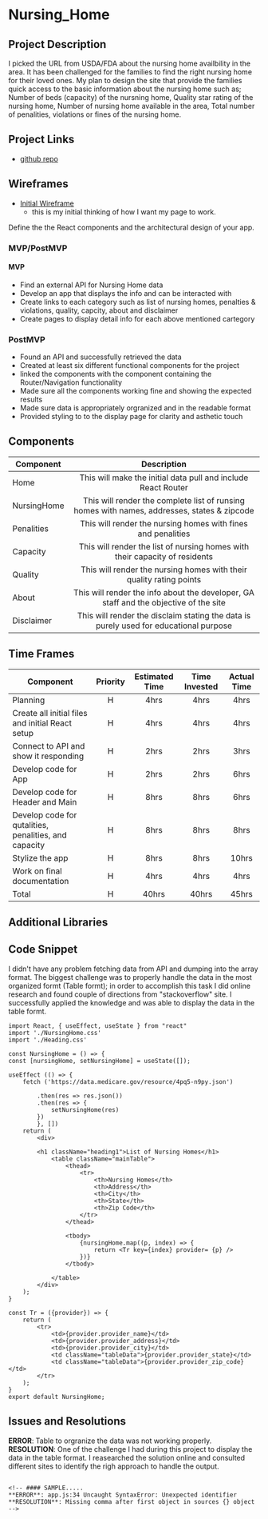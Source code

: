 # Nursing_Home

<!-- ![](https://data.medicare.gov/resource/4pq5-n9py.json)
<--- me coding this app! -->

## Project Description

I picked the URL from USDA/FDA about the nursing home availbility in the area. It has been challenged for the families to find the right nursing home for their loved ones. My plan to design the site that provide the families quick access to the basic information about the nursing home such as; Number of beds (capacity) of the nursning home, Quality star rating of the nursing home, Number of nursing home available in the area, Total number of penalities, violations or fines of the nursing home.

## Project Links

- [github repo](https://github.com/choudharyus/Nursing_Home)
<!-- - [deployment]() -->

## Wireframes

- [Initial Wireframe](https://github.com/choudharyus/Nursing_Home/blob/master/public/Wireframe-Diagram-Project2.png)
	- this is my initial thinking of how I want my page to work.
<!-- - [react architecture]() -->

Define the the React components and the architectural design of your app.

### MVP/PostMVP

#### MVP
- Find an external API for Nursing Home data
- Develop an app that displays the info and can be interacted with
- Create links to each category such as list of nursing homes, penalties & violations, quality, capcity, about and disclaimer
- Create pages to display detail info for each above mentioned cartegory

### PostMVP
- Found an API and successfully retrieved the data
- Created at least six different functional components for the project
- linked the components with the component containing the Router/Navigation functionality
- Made sure all the components working fine and showing the expected results
- Made sure data is appropriately orgranized and in the readable format
- Provided styling to to the display page for clarity and asthetic touch

## Components

| Component | Description | 
| --- | :---: |  
| Home | This will make the initial data pull and include React Router| 
| NursingHome | This will render the complete list of runsing homes with names, addresses, states & zipcode | 
| Penalities | This will render the nursing homes with fines and penalities | 
| Capacity | This will render the list of nursing homes with their capacity of residents | 
| Quality | This will render the nursing homes with their quality rating points | 
| About | This will render the info about the developer, GA staff and the objective of the site |
| Disclaimer | This will render the disclaim stating the data is purely used for educational purpose | 

## Time Frames

| Component | Priority | Estimated Time | Time Invested | Actual Time |
| --- | :---: |  :---: | :---: | :---: |
| Planning | H | 4hrs | 4hrs | 4hrs |
| Create all initial files and initial React setup | H | 4hrs | 4hrs | 4hrs |
| Connect to API and show it responding | H | 2hrs | 2hrs | 3hrs |
| Develop code for App | H | 2hrs | 2hrs | 6hrs |
| Develop code for Header and Main | H | 8hrs | 8hrs | 6hrs |
| Develop code for qutalities, penalities, and capacity | H | 8hrs | 8hrs | 8hrs |
| Stylize the app | H | 8hrs | 8hrs | 10hrs |
| Work on final documentation | H | 4hrs | 4hrs | 4hrs |
| Total | H | 40hrs | 40hrs | 45hrs |

## Additional Libraries
 <!-- Use this section to list all supporting libraries and their role in the project such as Axios, ReactStrap, D3, etc.  -->

## Code Snippet

I didn't have any problem fetching data from API and dumping into the array format. The biggest challenge was to properly handle the data in the most organized formt (Table formt); in order to accomplish this task I did online research and found couple of directions from "stackoverflow" site. I successfully applied the knowledge and was able to display the data in the table formt.
```
import React, { useEffect, useState } from "react"
import './NursingHome.css'
import './Heading.css'

const NursingHome = () => {
const [nursingHome, setNursingHome] = useState([]);

useEffect (() => {
    fetch ('https://data.medicare.gov/resource/4pq5-n9py.json')

        .then(res => res.json())
        .then(res => {
            setNursingHome(res)
        })
        }, [])
    return (
        <div>
            
        <h1 className="heading1">List of Nursing Homes</h1>
            <table className="mainTable">
                <thead>
                    <tr>
                        <th>Nursing Homes</th>
                        <th>Address</th>
                        <th>City</th>
                        <th>State</th>
                        <th>Zip Code</th>
                    </tr>
                </thead>

                <tbody>
                    {nursingHome.map((p, index) => {
                        return <Tr key={index} provider= {p} />
                    })}
                </tbody>

            </table>
        </div>
    );
}

const Tr = ({provider}) => {
    return (
        <tr>
            <td>{provider.provider_name}</td>
            <td>{provider.provider_address}</td>
            <td>{provider.provider_city}</td>
            <td className="tableData">{provider.provider_state}</td>
            <td className="tableData">{provider.provider_zip_code}</td>
        </tr>
    );    
}
export default NursingHome;
```

## Issues and Resolutions

**ERROR**:  Table to orgranize the data was not working properly. 
**RESOLUTION**: One of the challenge I had during this project to display the data in the table format. I reasearched the solution online and consulted different sites to identify the righ approach to handle the output.
```

<!-- #### SAMPLE.....
**ERROR**: app.js:34 Uncaught SyntaxError: Unexpected identifier                                
**RESOLUTION**: Missing comma after first object in sources {} object -->
